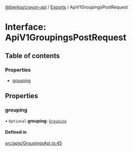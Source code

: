 [@bjerkio/crayon-api](../README.md) / [Exports](../modules.md) / ApiV1GroupingsPostRequest

# Interface: ApiV1GroupingsPostRequest

## Table of contents

### Properties

- [grouping](ApiV1GroupingsPostRequest.md#grouping)

## Properties

### grouping

• `Optional` **grouping**: [`Grouping`](Grouping.md)

#### Defined in

[src/apis/GroupingsApi.ts:45](https://github.com/bjerkio/crayon-api-js/blob/22cd66d/src/apis/GroupingsApi.ts#L45)

